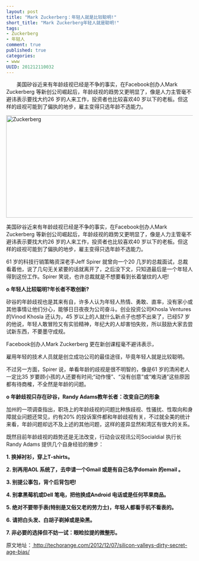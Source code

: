 ```yaml
---
layout: post
title: "Mark Zuckerberg：年轻人就是比较聪明!"
short_title: "Mark Zuckerberg年轻人就是聪明!"
tags: 
- Zuckerberg
- 年轻人
comment: true
published: true
categories:
- www
UUID: 201212110032
---
```


 　　美国矽谷近来有年龄歧视已经是不争的事实，在Facebook创办人Mark Zuckerberg 等新创公司崛起后，年龄歧视的趋势又更明显了，像是人力主管毫不避讳表示要找大约26 岁的人来工作，投资者也比较喜欢40 岁以下的老板。但这样的歧视可能到了偏执的地步，雇主变得只选年龄不选能力。

<img alt="Zuckerberg" src="{{site.static_url}}/assets/images/web/Zuckerberg.jpg" style="width: 505px; height: 276px; " />

<p>美国矽谷近来有年龄歧视已经是不争的事实，在Facebook创办人Mark Zuckerberg 等新创公司崛起后，年龄歧视的趋势又更明显了，像是人力主管毫不避讳表示要找大约26 岁的人来工作，投资者也比较喜欢40 岁以下的老板。但这样的歧视可能到了偏执的地步，雇主变得只选年龄不选能力。</p>

<p>61 岁的科技行销策略资深老手Jeff Spirer 就曾向一个20 几岁的总裁面试，总裁看着他，说了几句无关紧要的话就离开了，之后没下文，只知道最后是一个年轻人得到这份工作。Spirer 笑说，也许总裁就是不想要看到长着皱纹的人吧!</p>

<p><strong>o 年轻人比较聪明?年长者不敢创新?</strong></p>

<p>矽谷的年龄歧视也是其来有自，许多人认为年轻人热情、勇敢、直率，没有家小或其他事情让他们分心，能够日日夜夜为公司奋斗。创业投资公司Khosla Ventures 的Vinod Khosla 还认为，45 岁以上的人就什么新点子也想不出来了，已经57 岁的他说，年轻人敢冒险又有实验精神，年纪大的人却害怕失败，所以鼓励大家去尝试新东西，不要墨守成规。</p>

<p>Facebook创办人Mark Zuckerberg 更在新创课程毫不避讳表示，</p>

<p>雇用年轻的技术人员就是创立成功公司的最佳途径，毕竟年轻人就是比较聪明。</p>

<p>不过另一方面，Spirer 说，单看年龄的歧视是很不明智的，像是61 岁的清闲老人一定比35 岁要顾小孩的人还要有时间;&ldquo;动作慢&rdquo;、&ldquo;没有创意&rdquo;或&ldquo;难沟通&rdquo;这些原因都有待商榷，不全然是年龄的问题。</p>

<p><strong>o 年龄歧视只存在矽谷，Randy Adams教年长者：改变自己的形象</strong></p>

<p>加州的一项调查指出，职场上的年龄歧视的问题比种族歧视、性骚扰、性取向和身障就业问题还常见，约有20% 的投诉案件都和年龄歧视有关，不过就全美的统计来看，年龄问题却远不及上述的其他问题，这样的差异显然和湾区有很大的关系。</p>

<p>既然目前年龄歧视的趋势还是无法改变，行动会议视讯公司Socialdial 执行长Randy Adams 提供几个自身经验的撇步：</p>

<p><strong>1. 换掉衬衫，穿上T-shirts。</strong></p>

<p><strong>2. 别再用AOL 系统了，去申请一个Gmail 或是有自己名字domain 的email 。</strong></p>

<p><strong>3. 别提公事包，背个后背包吧!</strong></p>

<p><strong>4. 别拿黑莓机或Dell 笔电，把他换成Android 电话或是任何苹果商品。</strong></p>

<p><strong>5. 绝对不要带手表(特别是又俗又老的劳力士)，年轻人都看手机不看表的。</strong></p>

<p><strong>6. 请把白头发、白胡子剃掉或是染黑。</strong></p>

<p><strong>7. 非必要的选择但不妨一试：眼睑拉提的微整形。</strong></p>

原文地址：<a href="http://techorange.com/2012/12/07/silicon-valleys-dirty-secret-age-bias/"> http://techorange.com/2012/12/07/silicon-valleys-dirty-secret-age-bias/</a>
